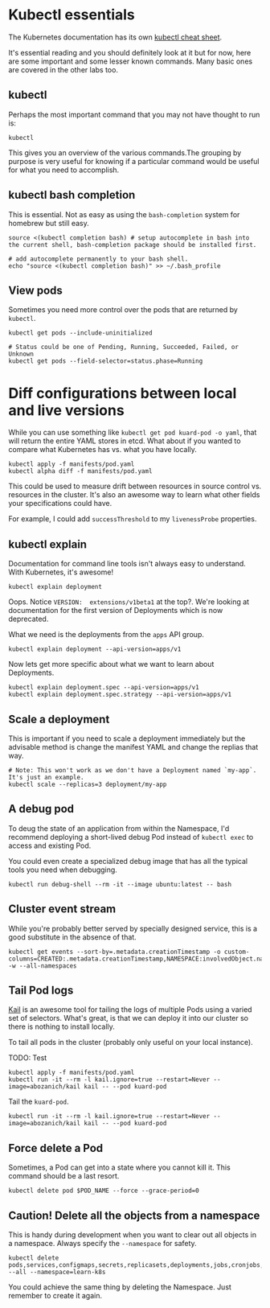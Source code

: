 # Kubectl essentials

The Kubernetes documentation has its own [kubectl cheat sheet](https://kubernetes.io/docs/reference/kubectl/cheatsheet/).

It's essential reading and you should definitely look at it but for now, here are some important and some lesser known commands. Many basic ones are covered in the other labs too.

## kubectl 

Perhaps the most important command that you may not have thought to run is:

    kubectl

This gives you an overview of the various commands.The grouping by purpose is very useful for knowing if a particular command would be useful for what you need to accomplish.

## kubectl bash completion

This is essential. Not as easy as using the `bash-completion` system for homebrew but still easy.

    source <(kubectl completion bash) # setup autocomplete in bash into the current shell, bash-completion package should be installed first.
    
    # add autocomplete permanently to your bash shell.
    echo "source <(kubectl completion bash)" >> ~/.bash_profile

## View pods 

Sometimes you need more control over the pods that are returned by `kubectl`.

    kubectl get pods --include-uninitialized
    
    # Status could be one of Pending, Running, Succeeded, Failed, or Unknown
    kubectl get pods --field-selector=status.phase=Running

# Diff configurations between local and live versions

While you can use something like `kubectl get pod kuard-pod -o yaml`, that will return the entire YAML stores in etcd. What about if you wanted to compare what Kubernetes has vs. what you have locally.

    kubectl apply -f manifests/pod.yaml
    kubectl alpha diff -f manifests/pod.yaml

This could be used to measure drift between resources in source control vs. resources in the cluster. It's also an awesome way to learn what other fields your specifications could have.

For example, I could add `successThreshold` to my `livenessProbe` properties.

## kubectl explain

Documentation for command line tools isn't always easy to understand. With Kubernetes, it's awesome!

    kubectl explain deployment

Oops. Notice `VERSION:  extensions/v1beta1` at the top?. We're looking at documentation for the first version of Deployments which is now deprecated.

What we need is the deployments from the `apps` API group.

    kubectl explain deployment --api-version=apps/v1

Now lets get more specific about what we want to learn about Deployments.

    kubectl explain deployment.spec --api-version=apps/v1
    kubectl explain deployment.spec.strategy --api-version=apps/v1
    
## Scale a deployment

This is important if you need to scale a deployment immediately but the advisable method is change the manifest YAML and change the replias that way.

    # Note: This won't work as we don't have a Deployment named `my-app`. It's just an example.
    kubectl scale --replicas=3 deployment/my-app

## A debug pod

To deug the state of an application from within the Namespace, I'd recommend deploying a short-lived debug Pod instead of `kubectl exec` to access and existing Pod.

You could even create a specialized debug image that has all the typical tools you need when debugging.

    kubectl run debug-shell --rm -it --image ubuntu:latest -- bash

## Cluster event stream

While you're probably better served by specially designed service, this is a good substitute in the absence of that.

    kubectl get events --sort-by=.metadata.creationTimestamp -o custom-columns=CREATED:.metadata.creationTimestamp,NAMESPACE:involvedObject.namespace,NAME:.involvedObject.name,REASON:.reason,KIND:.involvedObject.kind,MESSAGE:.message -w --all-namespaces

## Tail Pod logs

[Kail](https://github.com/boz/kail) is an awesome tool for tailing the logs of multiple Pods using a varied set of selectors. What's great, is that we can deploy it into our cluster so there is nothing to install locally.

To tail all pods in the cluster (probably only useful on your local instance).

TODO: Test

    kubectl apply -f manifests/pod.yaml
    kubectl run -it --rm -l kail.ignore=true --restart=Never --image=abozanich/kail kail -- --pod kuard-pod
    
Tail the `kuard-pod`.

    kubectl run -it --rm -l kail.ignore=true --restart=Never --image=abozanich/kail kail -- --pod kuard-pod

## Force delete a Pod

Sometimes, a Pod can get into a state where you cannot kill it. This command should be a last resort.

    kubectl delete pod $POD_NAME --force --grace-period=0

## Caution! Delete all the objects from a namespace

This is handy during development when you want to clear out all objects in a namespace. Always specify the `--namespace` for safety.

    kubectl delete pods,services,configmaps,secrets,replicasets,deployments,jobs,cronjobs,daemonsets,statefulsets,podsecuritypolicies --all --namespace=learn-k8s

You could achieve the same thing by deleting the Namespace. Just remember to create it again.

